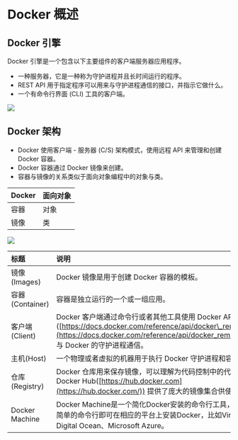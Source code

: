 # Docker 概述

## Docker 引擎

Docker 引擎是一个包含以下主要组件的客户端服务器应用程序。

- 一种服务器，它是一种称为守护进程并且长时间运行的程序。
- REST API 用于指定程序可以用来与守护进程通信的接口，并指示它做什么。
- 一个有命令行界面 (CLI) 工具的客户端。

![](/assets/engine-components-flow.png)

## Docker 架构

- Docker 使用客户端 - 服务器 (C/S) 架构模式，使用远程 API 来管理和创建 Docker 容器。
- Docker 容器通过 Docker 镜像来创建。
- 容器与镜像的关系类似于面向对象编程中的对象与类。

| Docker | 面向对象 |
| :--- | :--- |
| 容器 | 对象 |
| 镜像 | 类 |

![](/assets/docker-architecture.svg)

| 标题 | 说明 |
| :--- | :--- |
| 镜像(Images) | Docker 镜像是用于创建 Docker 容器的模板。 |
| 容器(Container) | 容器是独立运行的一个或一组应用。 |
| 客户端(Client) | Docker 客户端通过命令行或者其他工具使用 Docker API ([https://docs.docker.com/reference/api/docker\_remote\_api](https://docs.docker.com/reference/api/docker_remote_api)) 与 Docker 的守护进程通信。 |
| 主机(Host) | 一个物理或者虚拟的机器用于执行 Docker 守护进程和容器。 |
| 仓库(Registry) | Docker 仓库用来保存镜像，可以理解为代码控制中的代码仓库。Docker Hub([https://hub.docker.com](https://hub.docker.com/)) 提供了庞大的镜像集合供使用。 |
| Docker Machine | Docker Machine是一个简化Docker安装的命令行工具，通过一个简单的命令行即可在相应的平台上安装Docker，比如VirtualBox、 Digital Ocean、Microsoft Azure。 |